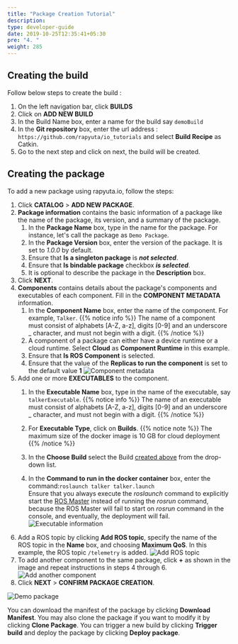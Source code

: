 ```yaml
---
title: "Package Creation Tutorial"
description:
type: developer-guide
date: 2019-10-25T12:35:41+05:30
pre: "4. "
weight: 285
---
```


## Creating the build
Follow below steps to create the build : 

1. On the left navigation bar, click **BUILDS**
2. Click on **ADD NEW BUILD**
3. In the Build Name box, enter a name for the build say `demoBuild` 
4. In the **Git repository** box, enter the url address : `https://github.com/rapyuta/io_tutorials` 
and select **Build Recipe** as Catkin.
5. Go to the next step and click on next, the build will be created.


## Creating the package
To add a new package using rapyuta.io, follow the steps:

1. Click **CATALOG** > **ADD NEW PACKAGE**.
2. **Package information** contains the basic information of a package like the name of the package, its version, and a summary of the package.
   1. In the **Package Name** box, type in the name for the package. For instance, let's call the package as `Demo Package`.
   2. In the **Package Version** box, enter the version of the package. It is set to _1.0.0_ by default.
   3. Ensure that **Is a singleton package** is ***not selected***.
   4. Ensure that **Is bindable package** checkbox ***is selected***.
   5. It is optional to describe the package in the **Description** box.
3. Click **NEXT**.
4. **Components** contains details about the package's components and executables of each component. Fill in the **COMPONENT METADATA** information.
   1. In the **Component Name** box, enter the name of the component. For example, `Talker`.
{{% notice info %}}
The name of a component must consist of alphabets [A-Z, a-z], digits [0-9] and an underscore _ character, and must not begin with a digit.
{{% /notice %}}
   2. A component of a package can either have a device runtime or a cloud runtime. Select **Cloud** as **Component Runtime** in this example.
   3. Ensure that **Is ROS Component** is selected.
   4. Ensure that the value of the **Replicas to run the component** is set to the default value **1**
![Component metadata](/images/getting-started/create-new-pkg/component-metadata.png?classes=border,shadow&width=30pc)
1. Add one or more **EXECUTABLES** to the component.
   1. In the **Executable Name** box, type in the name of the executable, say `talkerExecutable`.
{{% notice info %}}
The name of an executable must consist of alphabets [A-Z, a-z], digits [0-9] and an underscore _ character, and must not begin with a digit.
{{% /notice %}}
   2. For **Executable Type**, click on **Builds**.
{{% notice note %}}
The maximum size of the docker image is 10 GB for cloud deployment
{{% /notice %}}
		
   3. In the **Choose Build** select the Build [created above](/developer-guide/create-software-packages/package-creation-tutorial/#creating-the-build)
   from the drop-down list.
   4. In the **Command to run in the docker container** box, enter the command:`roslaunch talker talker.launch`     
    Ensure that you always execute the *roslaunch* command to explicitly start the [ROS
	Master](http://wiki.ros.org/Master) instead of running the *rosrun* command,
	because the ROS Master will fail to start on *rosrun* command in the console,
	and eventually, the deployment will fail.
![Executable information](/images/getting-started/create-new-pkg/exec-details.png?classes=border,shadow&width=50pc)
1. Add a ROS topic by clicking **Add ROS topic**, specify the name of the ROS topic in the **Name** box, and choosing **Maximum QoS**. In this example, the ROS topic `/telemetry` is added.
![Add ROS topic](/images/getting-started/create-new-pkg/add-ros-topic.png?classes=border,shadow&width=50pc)
2. To add another component to the same package, click **+** as shown in the image and repeat instructions in steps 4 through 6.
![Add another component](/images/getting-started/create-new-pkg/add-another-component.png?classes=border,shadow&width=30pc) 
3. Click **NEXT** > **CONFIRM PACKAGE CREATION**.


![Demo package](/images/getting-started/create-new-pkg/demo-pkg.png?classes=border,shadow&width=50pc)

You can download the manifest of the package by clicking
**Download Manifest**. You may also clone the package if you want to
modify it by clicking **Clone Package**. You can trigger a new build by clicking **Trigger build** and deploy the package by
clicking **Deploy package**.
